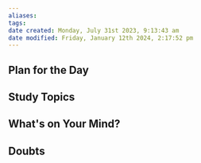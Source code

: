 ```yaml
---
aliases: 
tags: 
date created: Monday, July 31st 2023, 9:13:43 am
date modified: Friday, January 12th 2024, 2:17:52 pm
---
```


## Plan for the Day

## Study Topics

## What's on Your Mind?

## Doubts